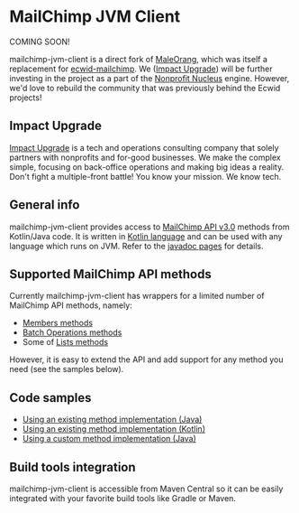 # MailChimp JVM Client

COMING SOON!

mailchimp-jvm-client is a direct fork of [MaleOrang](https://github.com/Ecwid/maleorang), which was itself a replacement for [ecwid-mailchimp](https://github.com/Ecwid/ecwid-mailchimp/). We ([Impact Upgrade](https://www.impactupgrade.com)) will be further investing in the project as a part of the [Nonprofit Nucleus](https://www.impactupgrade.com/nonprofit-nucleus/) engine. However, we'd love to rebuild the community that was previously behind the Ecwid projects!

## Impact Upgrade

[Impact Upgrade](https://www.impactupgrade.com) is a tech and operations consulting company that solely partners with nonprofits and for-good businesses. We make the complex simple, focusing on back-office operations and making big ideas a reality. Don't fight a multiple-front battle! You know your mission. We know tech.

## General info

mailchimp-jvm-client provides access to [MailChimp API v3.0](http://developer.mailchimp.com/documentation/mailchimp/reference/overview/) methods from Kotlin/Java code. It is written in [Kotlin language](https://kotlinlang.org/) and can be used with any language which runs on JVM. Refer to the [javadoc pages](http://www.javadoc.io/doc/com.ecwid/maleorang/) for details.

## Supported MailChimp API methods

Currently mailchimp-jvm-client has wrappers for a limited number of MailChimp API methods, namely:
* [Members methods](http://developer.mailchimp.com/documentation/mailchimp/reference/lists/members/)
* [Batch Operations methods](http://developer.mailchimp.com/documentation/mailchimp/reference/batches/)
* Some of [Lists methods](http://developer.mailchimp.com/documentation/mailchimp/reference/lists/)

However, it is easy to extend the API and add support for any method you need (see the samples below).

## Code samples

* [Using an existing method implementation (Java)](src/test/java/com/ecwid/maleorang/examples/ExistingMethodExample.java)
* [Using an existing method implementation (Kotlin)](src/test/java/com/ecwid/maleorang/method/v3_0/lists/members/MembersTest.kt)
* [Using a custom method implementation (Java)](src/test/java/com/ecwid/maleorang/examples/CustomMethodExample.java)

## Build tools integration

mailchimp-jvm-client is accessible from Maven Central so it can be easily integrated with your favorite build tools like Gradle or Maven.
